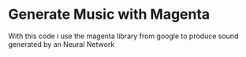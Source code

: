 # Generate Music with Magenta
 With this code i use the magenta library from google to produce sound generated by an Neural Network
